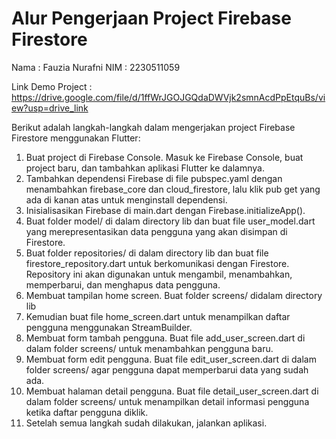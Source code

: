 # Alur Pengerjaan Project Firebase Firestore

Nama  : Fauzia Nurafni
NIM   : 2230511059

Link Demo Project : https://drive.google.com/file/d/1ffWrJGOJGQdaDWVjk2smnAcdPpEtquBs/view?usp=drive_link

Berikut adalah langkah-langkah dalam mengerjakan project Firebase Firestore menggunakan Flutter:
1.	Buat project di Firebase Console. Masuk ke Firebase Console, buat project baru, dan tambahkan aplikasi Flutter ke dalamnya.
2.	Tambahkan dependensi Firebase di file pubspec.yaml dengan menambahkan firebase_core dan cloud_firestore, lalu klik pub get yang ada di kanan atas untuk menginstall dependensi.
3.	Inisialisasikan Firebase di main.dart dengan Firebase.initializeApp().
4.	Buat folder model/ di dalam directory lib dan buat file user_model.dart yang merepresentasikan data pengguna yang akan disimpan di Firestore.
5.	Buat folder repositories/ di dalam directory lib dan buat file firestore_repository.dart untuk berkomunikasi dengan Firestore. Repository ini akan digunakan untuk mengambil, menambahkan, memperbarui, dan menghapus data pengguna.
6.	Membuat tampilan home screen. Buat folder screens/ didalam directory lib
7.	Kemudian buat file home_screen.dart untuk menampilkan daftar pengguna menggunakan StreamBuilder.
8.	Membuat form tambah pengguna. Buat file add_user_screen.dart di dalam folder screens/ untuk menambahkan pengguna baru.
9.	Membuat form edit pengguna. Buat file edit_user_screen.dart di dalam folder screens/ agar pengguna dapat memperbarui data yang sudah ada.
10.	Membuat halaman detail pengguna. Buat file detail_user_screen.dart di dalam folder screens/ untuk menampilkan detail informasi pengguna ketika daftar pengguna diklik.
11.	Setelah semua langkah sudah dilakukan, jalankan aplikasi.

